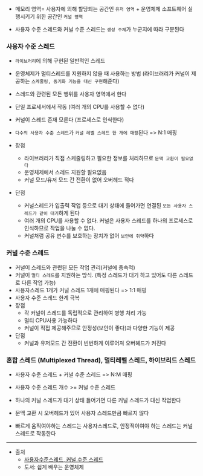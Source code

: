 - 메모리 영역= 사용자에 의해 할당되는 공간인 `유저 영역` + 운영체제 소프트웨어 실행시키기 위한 공간인 `커널 영역`

- 사용자 수준 스레드와 커널 수준 스레드는 `생성 주체`가 누군지에 따라 구분된다

### 사용자 수준 스레드

- `라이브러리`에 의해 구현된 일반적인 스레드
- 운영체제가 멀티스레드를 지원하지 않을 때 사용하는 방법
  (라이브러리가 커널이 제공하는 `스케줄링, 동기화 기능을 대신 구현`해준다)
- 스레드와 관련된 모든 행위를 사용자 영역에서 한다

- 단일 프로세서에서 작동 (여러 개의 CPU를 사용할 수 없다)
- 커널이 스레드 존재 모른다 (프로세스로 인식한다)
- `다수의 사용자 수준 스레드`가 `커널 레벨 스레드 한 개에 매핑`된다 => N:1 매핑

- 장점
  - 라이브러리가 직접 스케줄링하고 필요한 정보를 처리하므로 `문맥 교환이 필요없다`
  - 운영체제에서 스레드 지원할 필요없음
  - 커널 모드/유저 모드 간 전환이 없어 오버헤드 적다
- 단점
  - 커널스레드가 입출력 작업 등으로 대기 상태에 들어가면 연결된 `모든 사용자 스레드가 같이 대기`하게 된다
  - 여러 개의 CPU를 사용할 수 없다. 커널은 사용자 스레드를 하나의 프로세스로 인식하므로 작업을 나눌 수 없다.
  - 커널처럼 공유 변수를 보호하는 장치가 없어 `보안에 취약`하다

### 커널 수준 스레드

- 커널이 스레드와 관련된 모든 작업 관리(커널에 종속적)
- 커널이 `멀티 스레드`를 지원하는 방식.
  (특정 스레드가 대기 하고 있어도 다른 스레드로 다른 작업 가능)
- 사용자스레드 1개가 커널 스레드 1개에 매핑된다 => 1:1 매핑
- 사용자 수준 스레드 한계 극복
- 장점
  - 각 커널이 스레드를 독립적으로 관리하여 병행 처리 가능
  - 멀티 CPU사용 가능하다
  - 커널이 직접 제공해주므로 안정성(보안이 좋다)과 다양한 기능이 제공
- 단점
  - 커널과 유저모드 간 전환이 빈번하게 이루어져 오버헤드가 커진다

### 혼합 스레드 (Multiplexed Thread), 멀티레벨 스레드, 하이브리드 스레드

- 사용자 수준 스레드 + 커널 수준 스레드 => N:M 매핑
- 사용자 수준 스레드 개수 >= 커널 수준 스레드

- 하나의 커널 스레드가 대기 상태 들어가면 다른 커널 스레드가 대신 작업한다
- 문맥 교환 시 오버헤드가 있어 사용자 스레드만큼 빠르지 않다
- 빠르게 움직여야하는 스레드는 사용자스레드로, 안정적이여야 하는 스레드는 커널 스레드로 작동한다

---

- 출처
  - [사용자수준스레드, 커널 수준 스레드](<https://sujinhope.github.io/2019/12/19/CS-%EC%9A%B4%EC%98%81%EC%B2%B4%EC%A0%9C(OS)-%EB%A9%B4%EC%A0%91-%EC%A7%88%EB%AC%B8(%EA%B8%B0%EC%88%A0%EB%A9%B4%EC%A0%91-%EB%8C%80%EB%B9%84).html#title2>)
  - 도서: 쉽게 배우는 운영체제

